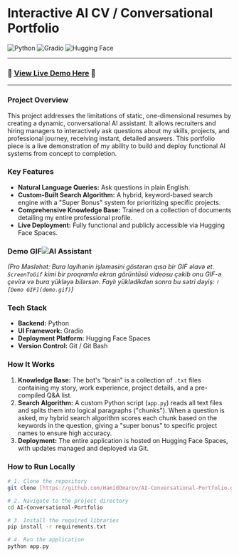 #  Interactive AI CV / Conversational Portfolio

![Python](https://img.shields.io/badge/Python-3776AB?style=for-the-badge&logo=python&logoColor=white)
![Gradio](https://img.shields.io/badge/Gradio-FF7C00?style=for-the-badge&logo=gradio&logoColor=white)
![Hugging Face](https://img.shields.io/badge/%F0%9F%A4%97%20Hugging%20Face-Spaces-yellow?style=for-the-badge)

---

### 🔴 **[View Live Demo Here](https://huggingface.co/spaces/HamidOmarov/hamid-interactive-cv)** 🔴

---

### Project Overview

This project addresses the limitations of static, one-dimensional resumes by creating a dynamic, conversational AI assistant. It allows recruiters and hiring managers to interactively ask questions about my skills, projects, and professional journey, receiving instant, detailed answers. This portfolio piece is a live demonstration of my ability to build and deploy functional AI systems from concept to completion.

### Key Features
- **Natural Language Queries:** Ask questions in plain English.
- **Custom-Built Search Algorithm:** A hybrid, keyword-based search engine with a "Super Bonus" system for prioritizing specific projects.
- **Comprehensive Knowledge Base:** Trained on a collection of documents detailing my entire professional profile.
- **Live Deployment:** Fully functional and publicly accessible via Hugging Face Spaces.

### Demo GIF![AI Assistant](https://github.com/user-attachments/assets/1c085540-7fe7-4089-92e2-0f3fc9aeddd7)

*(Pro Məsləhət: Bura layihənin işləməsini göstərən qısa bir GIF əlavə et. `ScreenToGif` kimi bir proqramla ekran görüntüsü videosu çəkib onu GIF-ə çevirə və bura yükləyə bilərsən. Faylı yüklədikdən sonra bu sətri dəyiş: `![Demo GIF](demo.gif)`)*

### Tech Stack
- **Backend:** Python
- **UI Framework:** Gradio
- **Deployment Platform:** Hugging Face Spaces
- **Version Control:** Git / Git Bash

### How It Works
1.  **Knowledge Base:** The bot's "brain" is a collection of `.txt` files containing my story, work experience, project details, and a pre-compiled Q&A list.
2.  **Search Algorithm:** A custom Python script (`app.py`) reads all text files and splits them into logical paragraphs ("chunks"). When a question is asked, my hybrid search algorithm scores each chunk based on the keywords in the question, giving a "super bonus" to specific project names to ensure high accuracy.
3.  **Deployment:** The entire application is hosted on Hugging Face Spaces, with updates managed and deployed via Git.

### How to Run Locally
```bash
# 1. Clone the repository
git clone [https://github.com/HamidOmarov/AI-Conversational-Portfolio.git](https://github.com/HamidOmarov/AI-Conversational-Portfolio.git)

# 2. Navigate to the project directory
cd AI-Conversational-Portfolio

# 3. Install the required libraries
pip install -r requirements.txt

# 4. Run the application
python app.py

